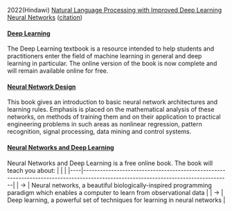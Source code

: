 
2022(Hindawi) [Natural Language Processing with Improved Deep Learning
Neural Networks](https://downloads.hindawi.com/journals/sp/2022/6028693.pdf) ([citation](https://www.hindawi.com/journals/sp/2022/6028693/))
#### [Deep Learning](https://www.deeplearningbook.org/)
The Deep Learning textbook is a resource intended to help students and practitioners enter the field of machine learning in general and deep learning in particular. The online version of the book is now complete and will remain available online for free.

#### [Neural Network Design](https://hagan.okstate.edu/NNDesign.pdf)
This book gives an introduction to basic neural network architectures and learning rules. Emphasis is placed on the mathematical analysis of these
networks, on methods of training them and on their application to practical engineering problems in such areas as nonlinear regression, pattern recognition, signal processing, data mining and control systems.

#### [Neural Networks and Deep Learning](http://neuralnetworksanddeeplearning.com/index.html)
Neural Networks and Deep Learning is a free online book. The book will teach you about:
|    |                                                                                                                                   |
|----|-----------------------------------------------------------------------------------------------------------------------------------|
| -> | Neural networks, a beautiful biologically-inspired programming paradigm which enables a computer to learn from observational data |
| -> | Deep learning, a powerful set of techniques for learning in neural networks                                                       |

